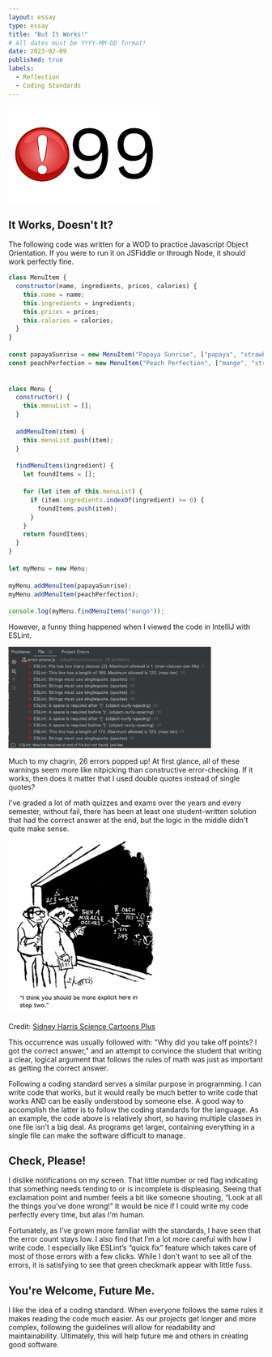 ```yaml
---
layout: essay
type: essay
title: "But It Works!"
# All dates must be YYYY-MM-DD format!
date: 2023-02-09
published: true
labels:
  - Reflection
  - Coding Standards
---
```


<!-- Some coding standards can actually help you learn a programming language. Do you agree?

After your first week of using ESLint with IntelliJ, what are your impressions? Are you finding that getting the green checkmark is painful, or useful, or both, or something else entirely?

Write an interesting, informative essay on coding standards that addresses some or all of the above questions, or goes in a different direction entirely regarding coding standards. Make sure it provides your personal perspective and useful insights.. -->



<img width="300px" src="../essays/img/essay04/99.png">


## It Works, Doesn't It?
The following code was written for a WOD to practice Javascript Object Orientation. If you were to run it on JSFiddle or through Node, it should work perfectly fine.

```javascript
class MenuItem {
  constructor(name, ingredients, prices, calories) {
    this.name = name;
    this.ingredients = ingredients;
    this.prices = prices;
    this.calories = calories;
  }
}

const papayaSunrise = new MenuItem("Papaya Sunrise", ["papaya", "strawberry", "peach"], {small: 5.15, medium: 5.75, large: 6.55}, {small: 190, medium: 280, large: 330});
const peachPerfection = new MenuItem("Peach Perfection", ["mango", "strawberry", "peach"], {small: 5.15, medium: 5.75, large: 6.55}, {small: 210, medium: 320, large: 360});


class Menu {
  constructor() {
    this.menuList = [];
  }

  addMenuItem(item) {
    this.menuList.push(item);
  }

  findMenuItems(ingredient) {
    let foundItems = [];

    for (let item of this.menuList) {
      if (item.ingredients.indexOf(ingredient) >= 0) {
        foundItems.push(item);
      }
    }
    return foundItems;
  }
}

let myMenu = new Menu;

myMenu.addMenuItem(papayaSunrise);
myMenu.addMenuItem(peachPerfection);

console.log(myMenu.findMenuItems("mango"));
```

However, a funny thing happened when I viewed the code in IntelliJ with ESLint.

<img width="400px" src="../essays/img/essay04/errors.png">

Much to my chagrin, 26 errors popped up! At first glance, all of these warnings seem more like nitpicking than constructive error-checking. If it works, then does it matter that I used double quotes instead of single quotes?


I've graded a lot of math quizzes and exams over the years and every semester, without fail, there has been at least one student-written solution that had the correct answer at the end, but the logic in the middle didn't quite make sense.

<img width="300px" src="../essays/img/essay04/miracle.png" class="center">

Credit: [Sidney Harris Science Cartoons Plus](http://www.sciencecartoonsplus.com/gallery/math/index.php)


This occurrence was usually followed with: "Why did you take off points? I got the correct answer," and an attempt to convince the student that writing a clear, logical argument that follows the rules of math was just as important as getting the correct answer.

Following a coding standard serves a similar purpose in programming. I can write code that works, but it would really be much better to write code that works AND can be easily understood by someone else. A good way to accomplish the latter is to follow the coding standards for the language. As an example, the code above is relatively short, so having multiple classes in one file isn't a big deal. As programs get larger, containing everything in a single file can make the software difficult to manage.


## Check, Please!
I dislike notifications on my screen. That little number or red flag indicating that something needs tending to or is incomplete is displeasing. Seeing that exclamation point and number feels a bit like someone shouting, “Look at all the things you’ve done wrong!” It would be nice if I could write my code perfectly every time, but alas I'm human.

Fortunately, as I’ve grown more familiar with the standards, I have seen that the error count stays low. I also find that I’m a lot more careful with how I write code. I especially like ESLint’s “quick fix” feature which takes care of most of those errors with a few clicks. While I don't want to see all of the errors, it is satisfying to see that green checkmark appear with little fuss.


## You're Welcome, Future Me.
I  like the idea of a coding standard. When everyone follows the same rules it makes reading the code much easier. As our projects get longer and more complex, following the guidelines will allow for readability and maintainability. Ultimately, this will help future me and others in creating good software.